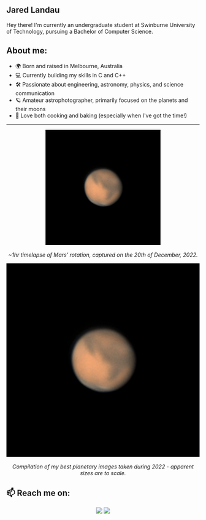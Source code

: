 ## Jared Landau
Hey there! I'm currently an undergraduate student at Swinburne University of Technology, pursuing a Bachelor of Computer Science.

## About me:
* 🌍 Born and raised in Melbourne, Australia
* 💻 Currently building my skills in C and C++
* 🛠️ Passionate about engineering, astronomy, physics, and science communication
* 🪐 Amateur astrophotographer, primarily focused on the planets and their moons
* 🍛 Love both cooking and baking (especially when I've got the time!)

<hr></hr>

<div align="center">
	<img src="https://raw.githubusercontent.com/jaredlandau/AstroDR8/main/example-gifs/2022-12-19-1310_3-U-RGB-Mars_pipp_lapl6_ap68_WD_pipp_defieldrotated.gif" alt="drawing" width="300"/>
	<p><i>~1hr timelapse of Mars' rotation, captured on the 20th of December, 2022.</i></p>
	<img src="https://raw.githubusercontent.com/jaredlandau/AstroDR8/main/example-gifs/2022-12-19-1310_3-U-RGB-Mars_derotated.gif" alt="drawing" width="750"/>
	<p><i>Compilation of my best planetary images taken during 2022 - apparent sizes are to scale.</i></p>
</div>

## 📫  Reach me on:
<div align="center"> 
	<a href = "mailto:jaredlandau@gmail.com"><img src="https://img.shields.io/badge/-Gmail-%23333?style=for-the-badge&logo=gmail&logoColor=white" target="_blank"></a>
	<a href="https://www.linkedin.com/in/jared-landau/" target="_blank"><img src="https://img.shields.io/badge/-LinkedIn-%230077B5?style=for-the-badge&logo=linkedin&logoColor=white" target="_blank"></a>
</div>